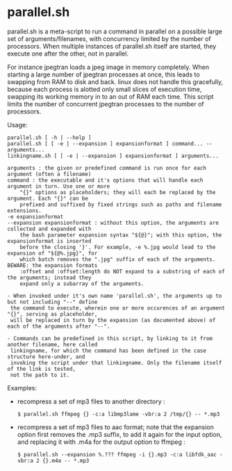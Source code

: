 parallel.sh
===========
parallel.sh is a meta-script to run a command in parallel on a possible large set of
arguments/filenames, with concurrency limited by the number of processors. When multiple instances
of parallel.sh itself are started, they execute one after the other, not in parallel.

For instance jpegtran loads a jpeg image in memory completely. When starting a large number of
jpegtran processes at once, this leads to swapping from RAM to disk and back. linux does
not handle this gracefully, because each process is alotted only small slices of execution time,
swapping its working memory in to an out of RAM each time. This script limits the number of
concurrent jpegtran processes to the number of processors.

Usage:

	parallel.sh [ -h | --help ]
	parallel.sh [ [ -e | --expansion ] expansionformat ] command... -- arguments...
	linkingname.sh [ [ -e | --expansion ] expansionformat ] arguments...

	arguments : the given or predefined command is run once for each argument (often a filename)
	command : the executable and it's options that will handle each argument in turn. Use one or more
		"{}" options as placeholders; they will each be replaced by the argument. Each "{}" can be
		prefixed and suffixed by fixed strings such as paths and filename extensions.
	-e expansionformat
	--expansion expansionformat : without this option, the arguments are collected and expanded with
		the bash parameter expansion syntax "${@}"; with this option, the expansionformat is inserted
		before the closing '}'. For example, -e %.jpg would lead to the expansion of "${@%.jpg}", for
		which batch removes the ".jpg" suffix of each of the arguments. BEWARE: the expansion formats
		:offset and :offset:length do NOT expand to a substring of each of the arguments; instead they
		expand only a subarray of the arguments.

	- When invoked under it's own name 'parallel.sh', the arguments up to but not including "--" define
	 the command to execute, wherein one or more occurences of an argument "{}", serving as placeholder,
	 will be replaced in turn by the expansion (as documented above) of each of the arguments after "--".

	- Commands can be predefined in this script, by linking to it from another filename, here called
	 linkingname, for which the command has been defined in the case structure here-under, and
	 invoking the script under that linkingname. Only the filename itself of the link is tested,
	 not the path to it.

Examples:

- recompress a set of mp3 files to another directory :

	`$ parallel.sh ffmpeg {} -c:a libmp3lame -vbr:a 2 /tmp/{} -- *.mp3`

- recompress a set of mp3 files to aac format; note that the expansion option first removes
 the .mp3 suffix, to add it again for the input option, and replacing it with .m4a for the
 output option to ffmpeg :
 
	`$ parallel.sh --expansion %.??? ffmpeg -i {}.mp3 -c:a libfdk_aac -vbr:a 2 {}.m4a -- *.mp3`
